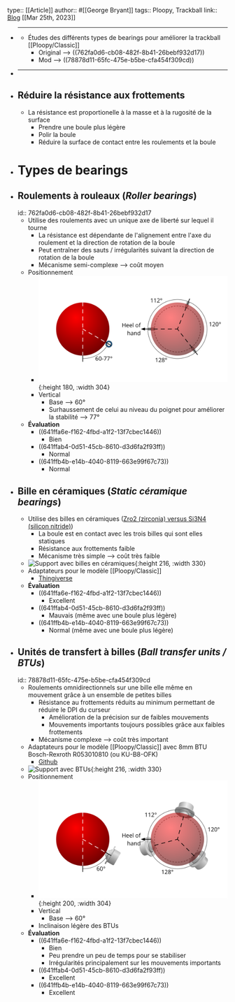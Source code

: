 type:: [[Article]]
author:: #[[George Bryant]]
tags:: Ploopy, Trackball
link:: [Blog](https://www.gbryant.co.uk/posts/2021-02-15_ploopy-trackball/post.html)
[[Mar 25th, 2023]]

- ***
	- Études des différents types de bearings pour améliorer la trackball [[Ploopy/Classic]]
		- Original --> ((762fa0d6-cb08-482f-8b41-26bebf932d17))
		- Mod --> ((78878d11-65fc-475e-b5be-cfa454f309cd))
- ***
- ## Réduire la résistance aux frottements
	- La résistance est proportionelle à la masse et à la rugosité de la surface
		- Prendre une boule plus légère
		- Polir la boule
		- Réduire la surface de contact entre les roulements et la boule
- # Types de bearings
- ## Roulements à rouleaux (*Roller bearings*)
  id:: 762fa0d6-cb08-482f-8b41-26bebf932d17
	- Utilise des roulements avec un unique axe de liberté sur lequel il tourne
		- La résistance est dépendante de l'alignement entre l'axe du roulement et la direction de rotation de la boule
		- Peut entraîner des sauts / irrégularités suivant la direction de rotation de la boule
		- Mécanisme semi-complexe --> coût moyen
	- Positionnement
		- ![Roller_bearings_agencement.png](../assets/Roller_bearings_agencement_1679773909456_0.png){:height 180, :width 304}
		- Vertical
			- Base --> 60°
			- Surhaussement de celui au niveau du poignet pour améliorer la stabilité --> 77°
	- **Évaluation**
		- ((641ffa6e-f162-4fbd-a1f2-13f7cbec1446))
			- Bien
		- ((641ffab4-0d51-45cb-8610-d3d6fa2f93ff))
			- Normal
		- ((641ffb4b-e14b-4040-8119-663e99f67c73))
			- Normal
- ## Bille en céramiques (*Static céramique bearings*)
	- Utilise des billes en céramiques ([Zro2 (zirconia) versus Si3N4 (silicon nitride)](https://prokcssmedia.blob.core.windows.net/sys-master-images/hb2/haf/9263251816478/ceramic-bearing-selection-guide.pdf))
		- La boule est en contact avec les trois billes qui sont elles statiques
		- Résistance aux frottements faible
		- Mécanisme très simple --> coût très faible
	- ![Support avec billes en céramiques](https://www.gbryant.co.uk/posts/2021-02-15_ploopy-trackball/img/2021-02-08_0001.jpg){:height 216, :width 330}
	- Adaptateurs pour le modèle [[Ploopy/Classic]]
		- [Thingiverse](https://www.thingiverse.com/thing:4650448)
	- **Évaluation**
		- ((641ffa6e-f162-4fbd-a1f2-13f7cbec1446))
			- Excellent
		- ((641ffab4-0d51-45cb-8610-d3d6fa2f93ff))
			- Mauvais (même avec une boule plus légère)
		- ((641ffb4b-e14b-4040-8119-663e99f67c73))
			- Normal (même avec une boule plus légère)
- ## Unités de transfert à billes (*Ball transfer units / BTUs*)
  id:: 78878d11-65fc-475e-b5be-cfa454f309cd
	- Roulements omnidirectionnels sur une bille elle même en mouvement grâce à un ensemble de petites billes
		- Résistance au frottements réduits au minimum permettant de réduire le DPI du curseur
			- Amélioration de la précision sur de faibles mouvements
			- Mouvements importants toujours possibles grâce aux faibles frottements
		- Mécanisme complexe --> coût très important
	- Adaptateurs pour le modèle [[Ploopy/Classic]] avec 8mm BTU Bosch-Rexroth R053010810 (ou KU-B8-OFK)
		- [Github](https://github.com/ploopyco/classic-trackball/tree/master/hardware/Mechanicals-BTU-Mod)
	- ![Support avec BTUs](https://www.gbryant.co.uk/posts/2021-02-15_ploopy-trackball/img/2021-02-08_0006.jpg){:height 216, :width 330}
	- Positionnement
		- ![BTU_bearings_agencement.png](../assets/BTU_bearings_agencement_1679774067146_0.png){:height 200, :width 304}
		- Vertical
			- Base --> 60°
		- Inclinaison légère des BTUs
	- **Évaluation**
		- ((641ffa6e-f162-4fbd-a1f2-13f7cbec1446))
			- Bien
			- Peu prendre un peu de temps pour se stabiliser
			- Irrégularités principalement sur les mouvements importants
		- ((641ffab4-0d51-45cb-8610-d3d6fa2f93ff))
			- Excellent
		- ((641ffb4b-e14b-4040-8119-663e99f67c73))
			- Excellent